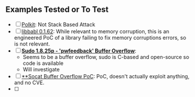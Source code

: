 ## Examples Tested or To Test

- [ ] [Polkit](https://www.exploit-db.com/exploits/50011): Not Stack Based Attack
- [ ] [libbabl 0.1.62](https://www.exploit-db.com/exploits/49259): While relevant to memory corruption, this is an engineered PoC of a library failing to fix memory corruptions errors, so is not relevant. 
- [ ] [**Sudo 1.8.25p - 'pwfeedback' Buffer Overflow**](https://www.exploit-db.com/exploits/48052):
    - Seems to be a buffer overflow, sudo is C-based and open-source so code is available
    - Will investigate
- [ ] [**Socat Buffer Overflow PoC](https://www.exploit-db.com/exploits/47999): PoC, doesn't actually exploit anything, and no CVE.
- [ ] 
